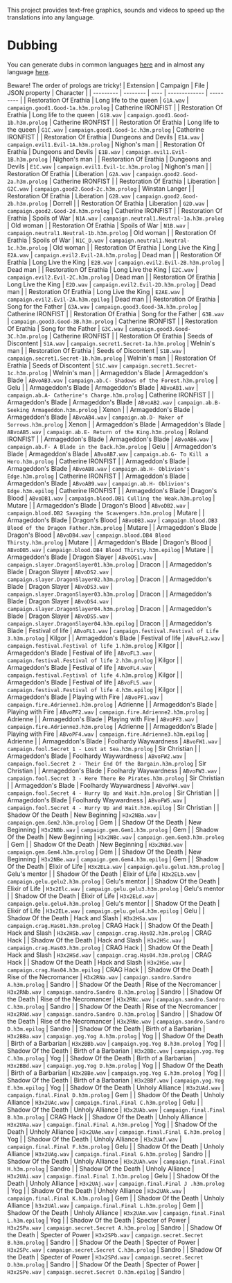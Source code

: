 This project provides text-free graphics, sounds and videos to speed up the translations into any language.

# Dubbing
You can generate dubs in common languages [here](https://huggingface.co/spaces/coqui/xtts) and in almost any language [here](https://huggingface.co/spaces/Brasd99/TTS-Voice-Cloner).

Beware! The order of prologs are tricky!
| Extension | Campaign | File | JSON property | Character |
| --------- | -------- | ---- | ------------- | --------- |
| Restoration Of Erathia | Long life to the queen | `G1A.wav` | `campaign.good1.Good-1a.h3m.prolog` | Catherine IRONFIST |
| Restoration Of Erathia | Long life to the queen | `G1B.wav` | `campaign.good1.Good-1b.h3m.prolog` | Catherine IRONFIST |
| Restoration Of Erathia | Long life to the queen | `G1C.wav` | `campaign.good1.Good-1c.h3m.prolog` | Catherine IRONFIST |
| Restoration Of Erathia | Dungeons and Devils | `E1A.wav` | `campaign.evil1.Evil-1A.h3m.prolog` | Nighon's man |
| Restoration Of Erathia | Dungeons and Devils | `E1B.wav` | `campaign.evil1.Evil-1B.h3m.prolog` | Nighon's man |
| Restoration Of Erathia | Dungeons and Devils | `E1C.wav` | `campaign.evil1.Evil-1c.h3m.prolog` | Nighon's man |
| Restoration Of Erathia | Liberation | `G2A.wav` | `campaign.good2.Good-2a.h3m.prolog` | Catherine IRONFIST |
| Restoration Of Erathia | Liberation | `G2C.wav` | `campaign.good2.Good-2c.h3m.prolog` | Winstan Langer |
| Restoration Of Erathia | Liberation | `G2B.wav` | `campaign.good2.Good-2b.h3m.prolog` | Dorrell |
| Restoration Of Erathia | Liberation | `G2D.wav` | `campaign.good2.Good-2d.h3m.prolog` | Catherine IRONFIST |
| Restoration Of Erathia | Spoils of War | `N1A.wav` | `campaign.neutral1.Neutral-1a.h3m.prolog` | Old woman |
| Restoration Of Erathia | Spoils of War | `N1B.wav` | `campaign.neutral1.Neutral-1b.h3m.prolog` | Old woman |
| Restoration Of Erathia | Spoils of War | `N1C_D.wav` | `campaign.neutral1.Neutral-1c.h3m.prolog` | Old woman |
| Restoration Of Erathia | Long Live the King | `E2A.wav` | `campaign.evil2.Evil-2A.h3m.prolog` | Dead man |
| Restoration Of Erathia | Long Live the King | `E2B.wav` | `campaign.evil2.Evil-2B.h3m.prolog` | Dead man |
| Restoration Of Erathia | Long Live the King | `E2C.wav` | `campaign.evil2.Evil-2C.h3m.prolog` | Dead man |
| Restoration Of Erathia | Long Live the King | `E2D.wav` | `campaign.evil2.Evil-2D.h3m.prolog` | Dead man |
| Restoration Of Erathia | Long Live the King | `E2AE.wav` | `campaign.evil2.Evil-2A.h3m.epilog` |  Dead man |
| Restoration Of Erathia | Song for the Father | `G3A.wav` | `campaign.good3.Good-3A.h3m.prolog` | Catherine IRONFIST |
| Restoration Of Erathia | Song for the Father | `G3B.wav` | `campaign.good3.Good-3B.h3m.prolog` | Catherine IRONFIST |
| Restoration Of Erathia | Song for the Father | `G3C.wav` | `campaign.good3.Good-3C.h3m.prolog` | Catherine IRONFIST |
| Restoration Of Erathia | Seeds of Discontent | `S1A.wav` | `campaign.secret1.Secret-1a.h3m.prolog` | Welnin's man |
| Restoration Of Erathia | Seeds of Discontent | `S1B.wav` | `campaign.secret1.Secret-1b.h3m.prolog` | Welnin's man |
| Restoration Of Erathia | Seeds of Discontent | `S1C.wav` | `campaign.secret1.Secret-1c.h3m.prolog` | Welnin's man |
| Armageddon's Blade | Armageddon's Blade | `ABvoAB3.wav` | `campaign.ab.C- Shadows of the Forest.h3m.prolog` | Gelu |
| Armageddon's Blade | Armageddon's Blade | `ABvoAB1.wav` | `campaign.ab.A- Catherine's Charge.h3m.prolog` | Catherine IRONFIST |
| Armageddon's Blade | Armageddon's Blade | `ABvoAB2.wav` | `campaign.ab.B- Seeking Armageddon.h3m.prolog` | Xenon |
| Armageddon's Blade | Armageddon's Blade | `ABvoAB4.wav` | `campaign.ab.D- Maker of Sorrows.h3m.prolog` | Xenon |
| Armageddon's Blade | Armageddon's Blade | `ABvoAB5.wav` | `campaign.ab.E- Return of the King.h3m.prolog` | Roland IRONFIST |
| Armageddon's Blade | Armageddon's Blade | `ABvoAB6.wav` | `campaign.ab.F- A Blade in the Back.h3m.prolog` | Gelu |
| Armageddon's Blade | Armageddon's Blade | `ABvoAB7.wav` | `campaign.ab.G- To Kill a Hero.h3m.prolog` | Catherine IRONFIST |
| Armageddon's Blade | Armageddon's Blade | `ABvoAB8.wav` | `campaign.ab.H- Oblivion's Edge.h3m.prolog` | Catherine IRONFIST |
| Armageddon's Blade | Armageddon's Blade | `ABvoAB9.wav` | `campaign.ab.H- Oblivion's Edge.h3m.epilog` | Catherine IRONFIST |
| Armageddon's Blade | Dragon's Blood | `ABvoDB1.wav` | `campaign.blood.DB1 Culling the Weak.h3m.prolog` | Mutare |
| Armageddon's Blade | Dragon's Blood | `ABvoDB2.wav` | `campaign.blood.DB2 Savaging the Scavengers.h3m.prolog` | Mutare |
| Armageddon's Blade | Dragon's Blood | `ABvoDB3.wav` | `campaign.blood.DB3 Blood of the Dragon Father.h3m.prolog` | Mutare |
| Armageddon's Blade | Dragon's Blood | `ABvoDB4.wav` | `campaign.blood.DB4 Blood Thirsty.h3m.prolog` | Mutare |
| Armageddon's Blade | Dragon's Blood | `ABvoDB5.wav` | `campaign.blood.DB4 Blood Thirsty.h3m.epilog` | Mutare |
| Armageddon's Blade | Dragon Slayer | `ABvoDS1.wav` | `campaign.slayer.DragonSlayer01.h3m.prolog` | Dracon |
| Armageddon's Blade | Dragon Slayer | `ABvoDS2.wav` | `campaign.slayer.DragonSlayer02.h3m.prolog` | Dracon |
| Armageddon's Blade | Dragon Slayer | `ABvoDS3.wav` | `campaign.slayer.DragonSlayer03.h3m.prolog` | Dracon |
| Armageddon's Blade | Dragon Slayer | `ABvoDS4.wav` | `campaign.slayer.DragonSlayer04.h3m.prolog` | Dracon |
| Armageddon's Blade | Dragon Slayer | `ABvoDS5.wav` | `campaign.slayer.DragonSlayer04.h3m.epilog` | Dracon |
| Armageddon's Blade | Festival of life | `ABvoFL1.wav` | `campaign.festival.Festival of Life 3.h3m.prolog` | Kilgor |
| Armageddon's Blade | Festival of life | `ABvoFL2.wav` | `campaign.festival.Festival of life 1.h3m.prolog` | Kilgor |
| Armageddon's Blade | Festival of life | `ABvoFL3.wav` | `campaign.festival.Festival of life 2.h3m.prolog` | Kilgor |
| Armageddon's Blade | Festival of life | `ABvoFL4.wav` | `campaign.festival.Festival of life 4.h3m.prolog` | Kilgor |
| Armageddon's Blade | Festival of life | `ABvoFL5.wav` | `campaign.festival.Festival of life 4.h3m.epilog` | Kilgor |
| Armageddon's Blade | Playing with Fire | `ABvoPF1.wav` | `campaign.fire.Adrienne1.h3m.prolog` | Adrienne |
| Armageddon's Blade | Playing with Fire | `ABvoPF2.wav` | `campaign.fire.Adrienne2.h3m.prolog` | Adrienne |
| Armageddon's Blade | Playing with Fire | `ABvoPF3.wav` | `campaign.fire.Adrienne3.h3m.prolog` | Adrienne |
| Armageddon's Blade | Playing with Fire | `ABvoPF4.wav` | `campaign.fire.Adrienne3.h3m.epilog` | Adrienne |
| Armageddon's Blade | Foolhardy Waywardness | `ABvoFW1.wav` | `campaign.fool.Secret 1 - Lost at Sea.h3m.prolog` | Sir Christian |
| Armageddon's Blade | Foolhardy Waywardness | `ABvoFW2.wav` | `campaign.fool.Secret 2 - Their End Of the Bargain.h3m.prolog` | Sir Christian |
| Armageddon's Blade | Foolhardy Waywardness | `ABvoFW3.wav` | `campaign.fool.Secret 3 - Here There Be Pirates.h3m.prolog` | Sir Christian |
| Armageddon's Blade | Foolhardy Waywardness | `ABvoFW4.wav` | `campaign.fool.Secret 4 - Hurry Up and Wait.h3m.prolog` | Sir Christian |
| Armageddon's Blade | Foolhardy Waywardness | `ABvoFW5.wav` | `campaign.fool.Secret 4 - Hurry Up and Wait.h3m.epilog` | Sir Christian |
| Shadow Of the Death | New Beginning | `H3x2NBa.wav` | `campaign.gem.Gem2.h3m.prolog` | Gem |
| Shadow Of the Death | New Beginning | `H3x2NBb.wav` | `campaign.gem.Gem1.h3m.prolog` | Gem |
| Shadow Of the Death | New Beginning | `H3x2NBc.wav` | `campaign.gem.Gem3.h3m.prolog` | Gem |
| Shadow Of the Death | New Beginning | `H3x2NBd.wav` | `campaign.gem.Gem4.h3m.prolog` | Gem |
| Shadow Of the Death | New Beginning | `H3x2NBe.wav` | `campaign.gem.Gem4.h3m.epilog` | Gem |
| Shadow Of the Death | Elixir of Life | `H3x2ELa.wav` | `campaign.gelu.gelu1.h3m.prolog` | Gelu's mentor |
| Shadow Of the Death | Elixir of Life | `H3x2ELb.wav` | `campaign.gelu.gelu2.h3m.prolog` | Gelu's mentor |
| Shadow Of the Death | Elixir of Life | `H3x2Elc.wav` | `campaign.gelu.gelu3.h3m.prolog` | Gelu's mentor |
| Shadow Of the Death | Elixir of Life | `H3x2ELd.wav` | `campaign.gelu.gelu4.h3m.prolog` | Gelu's mentor |
| Shadow Of the Death | Elixir of Life | `H3x2ELe.wav` | `campaign.gelu.gelu4.h3m.epilog` | Gelu |
| Shadow Of the Death | Hack and Slash | `H3x2HSa.wav` | `campaign.crag.Has01.h3m.prolog` | CRAG Hack |
| Shadow Of the Death | Hack and Slash | `H3x2HSb.wav` | `campaign.crag.Has02.h3m.prolog` | CRAG Hack |
| Shadow Of the Death | Hack and Slash | `H3x2HSc.wav` | `campaign.crag.Has03.h3m.prolog` | CRAG Hack |
| Shadow Of the Death | Hack and Slash | `H3x2HSd.wav` | `campaign.crag.Has04.h3m.prolog` | CRAG Hack |
| Shadow Of the Death | Hack and Slash | `H3x2HSe.wav` | `campaign.crag.Has04.h3m.epilog` | CRAG Hack |
| Shadow Of the Death | Rise of the Necromancer | `H3x2RNa.wav` | `campaign.sandro.Sandro A.h3m.prolog` | Sandro |
| Shadow Of the Death | Rise of the Necromancer | `H3x2RNb.wav` | `campaign.sandro.Sandro B.h3m.prolog` | Sandro |
| Shadow Of the Death | Rise of the Necromancer | `H3x2RNc.wav` | `campaign.sandro.Sandro C.h3m.prolog` | Sandro |
| Shadow Of the Death | Rise of the Necromancer | `H3x2RNd.wav` | `campaign.sandro.Sandro D.h3m.prolog` | Sandro |
| Shadow Of the Death | Rise of the Necromancer | `H3x2RNe.wav` | `campaign.sandro.Sandro D.h3m.epilog` | Sandro |
| Shadow Of the Death | Birth of a Barbarian | `H3x2BBa.wav` | `campaign.yog.Yog A.h3m.prolog` | Yog |
| Shadow Of the Death | Birth of a Barbarian | `H3x2BBb.wav` | `campaign.yog.Yog B.h3m.prolog` | Yog |
| Shadow Of the Death | Birth of a Barbarian | `H3x2BBc.wav` | `campaign.yog.Yog C.h3m.prolog` | Yog |
| Shadow Of the Death | Birth of a Barbarian | `H3x2BBd.wav` | `campaign.yog.Yog D.h3m.prolog` | Yog |
| Shadow Of the Death | Birth of a Barbarian | `H3x2BBe.wav` | `campaign.yog.Yog E.h3m.prolog` | Yog |
| Shadow Of the Death | Birth of a Barbarian | `H3x2BBf.wav` | `campaign.yog.Yog E.h3m.epilog` | Yog |
| Shadow Of the Death | Unholy Alliance | `H3x2UAd.wav` | `campaign.final.Final D.h3m.prolog` | Gem |
| Shadow Of the Death | Unholy Alliance | `H3x2UAc.wav` | `campaign.final.Final C.h3m.prolog` | Gelu |
| Shadow Of the Death | Unholy Alliance | `H3x2UAb.wav` | `campaign.final.Final B.h3m.prolog` | CRAG Hack |
| Shadow Of the Death | Unholy Alliance | `H3x2UAa.wav` | `campaign.final.Final A.h3m.prolog` | Yog |
| Shadow Of the Death | Unholy Alliance | `H3x2UAe.wav` | `campaign.final.Final E.h3m.prolog` | Yog |
| Shadow Of the Death | Unholy Alliance | `H3x2UAf.wav` | `campaign.final.Final F.h3m.prolog` | Gelu |
| Shadow Of the Death | Unholy Alliance | `H3x2UAg.wav` | `campaign.final.Final G.h3m.prolog` | Sandro |
| Shadow Of the Death | Unholy Alliance | `H3x2UAh.wav` | `campaign.final.Final H.h3m.prolog` | Sandro |
| Shadow Of the Death | Unholy Alliance | `H3x2UAi.wav` | `campaign.final.Final I.h3m.prolog` | Gelu |
| Shadow Of the Death | Unholy Alliance | `H3x2UAj.wav` | `campaign.final.Final J .h3m.prolog` | Yog |
| Shadow Of the Death | Unholy Alliance | `H3x2UAk.wav` | `campaign.final.Final K.h3m.prolog` | Gem |
| Shadow Of the Death | Unholy Alliance | `h3x2UAl.wav` | `campaign.final.Final L.h3m.prolog` | Gem |
| Shadow Of the Death | Unholy Alliance | `H3x2UAm.wav` | `campaign.final.Final L.h3m.epilog` | Yog |
| Shadow Of the Death | Specter of Power | `H3x2SPa.wav` | `campaign.secret.Secret A.h3m.prolog` | Sandro |
| Shadow Of the Death | Specter of Power | `H3x2SPb.wav` | `campaign.secret.Secret B.h3m.prolog` | Sandro |
| Shadow Of the Death | Specter of Power | `H3x2SPc.wav` | `campaign.secret.Secret C.h3m.prolog` | Sandro |
| Shadow Of the Death | Specter of Power | `H3x2SPd.wav` | `campaign.secret.Secret D.h3m.prolog` | Sandro |
| Shadow Of the Death | Specter of Power | `H3x2SPe.wav` | `campaign.secret.Secret D.h3m.epilog` | Sandro |
